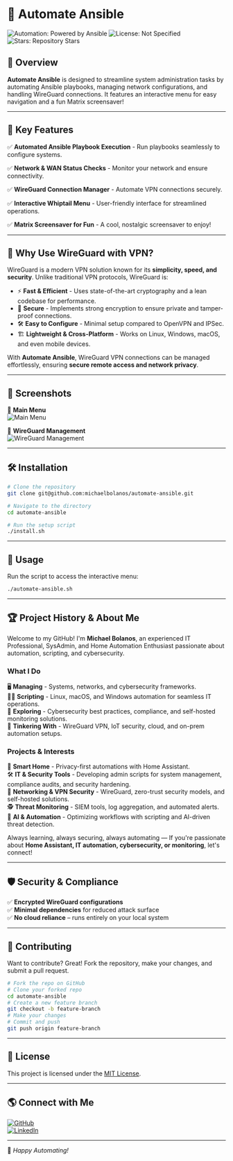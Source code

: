 # 🚀 Automate Ansible

![Automation: Powered by Ansible](https://img.shields.io/badge/Automation-Powered%20by%20Ansible-blue?style=for-the-badge&logo=ansible)
![License: Not Specified](https://img.shields.io/github/license/michaelbolanos/automate-ansible?style=for-the-badge)
![Stars: Repository Stars](https://img.shields.io/github/stars/michaelbolanos/automate-ansible?style=for-the-badge)

## 📌 Overview

**Automate Ansible** is designed to streamline system administration tasks by automating Ansible playbooks, managing network configurations, and handling WireGuard connections. It features an interactive menu for easy navigation and a fun Matrix screensaver!

---

## 🎯 **Key Features**

✅ **Automated Ansible Playbook Execution** - Run playbooks seamlessly to configure systems.

✅ **Network & WAN Status Checks** - Monitor your network and ensure connectivity.

✅ **WireGuard Connection Manager** - Automate VPN connections securely.

✅ **Interactive Whiptail Menu** - User-friendly interface for streamlined operations.

✅ **Matrix Screensaver for Fun** - A cool, nostalgic screensaver to enjoy!

---

## 📡 **Why Use WireGuard with VPN?**

WireGuard is a modern VPN solution known for its **simplicity, speed, and security**. Unlike traditional VPN protocols, WireGuard is:

- ⚡ **Fast & Efficient** - Uses state-of-the-art cryptography and a lean codebase for performance.
- 🔐 **Secure** - Implements strong encryption to ensure private and tamper-proof connections.
- 🛠 **Easy to Configure** - Minimal setup compared to OpenVPN and IPSec.
- 🏗 **Lightweight & Cross-Platform** - Works on Linux, Windows, macOS, and even mobile devices.

With **Automate Ansible**, WireGuard VPN connections can be managed effortlessly, ensuring **secure remote access and network privacy**.

---

## 📸 **Screenshots**

🔹 **Main Menu**  
![Main Menu](https://via.placeholder.com/800x400?text=Main+Menu+Screenshot)

🔹 **WireGuard Management**  
![WireGuard Management](https://via.placeholder.com/800x400?text=WireGuard+Manager+Screenshot)

---

## 🛠 **Installation**

```bash
# Clone the repository
git clone git@github.com:michaelbolanos/automate-ansible.git

# Navigate to the directory
cd automate-ansible

# Run the setup script
./install.sh
```

---

## 🚀 **Usage**

Run the script to access the interactive menu:

```bash
./automate-ansible.sh
```

---

## 🏆 **Project History & About Me**

Welcome to my GitHub! I'm **Michael Bolanos**, an experienced IT Professional, SysAdmin, and Home Automation Enthusiast passionate about automation, scripting, and cybersecurity.

### **What I Do**
🖥️ **Managing** - Systems, networks, and cybersecurity frameworks.  
🧑‍💻 **Scripting** - Linux, macOS, and Windows automation for seamless IT operations.  
🔐 **Exploring** - Cybersecurity best practices, compliance, and self-hosted monitoring solutions.  
📡 **Tinkering With** - WireGuard VPN, IoT security, cloud, and on-prem automation setups.  

### **Projects & Interests**
🌟 **Smart Home** - Privacy-first automations with Home Assistant.  
🛠️ **IT & Security Tools** - Developing admin scripts for system management, compliance audits, and security hardening.  
📡 **Networking & VPN Security** - WireGuard, zero-trust security models, and self-hosted solutions.  
🕵️ **Threat Monitoring** - SIEM tools, log aggregation, and automated alerts.  
🤖 **AI & Automation** - Optimizing workflows with scripting and AI-driven threat detection.  

Always learning, always securing, always automating — If you're passionate about **Home Assistant, IT automation, cybersecurity, or monitoring**, let's connect!

---

## 🛡 **Security & Compliance**

✅ **Encrypted WireGuard configurations**  
✅ **Minimal dependencies** for reduced attack surface  
✅ **No cloud reliance** – runs entirely on your local system  

---

## 🤝 **Contributing**

Want to contribute? Great! Fork the repository, make your changes, and submit a pull request. 

```bash
# Fork the repo on GitHub
# Clone your forked repo
cd automate-ansible
# Create a new feature branch
git checkout -b feature-branch
# Make your changes
# Commit and push
git push origin feature-branch
```

---

## 📜 **License**

This project is licensed under the [MIT License](LICENSE).

---

## 🌎 **Connect with Me**

[![GitHub](https://img.shields.io/badge/GitHub-michaelbolanos-black?style=for-the-badge&logo=github)](https://github.com/michaelbolanos)  
[![LinkedIn](https://img.shields.io/badge/LinkedIn-Connect-blue?style=for-the-badge&logo=linkedin)](https://www.linkedin.com/in/michaeljbolanos/)  

---

🚀 *Happy Automating!*
